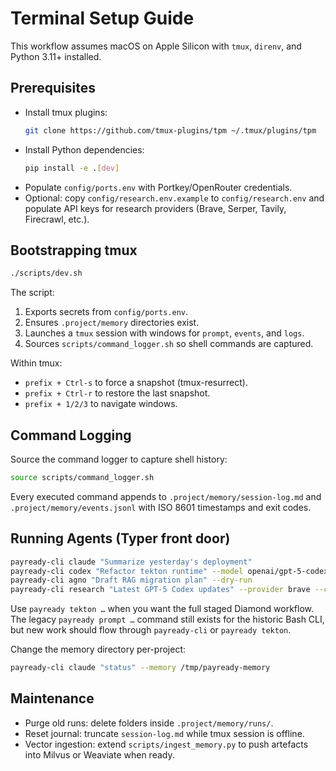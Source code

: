# Terminal Setup Guide

This workflow assumes macOS on Apple Silicon with `tmux`, `direnv`, and Python 3.11+
installed.

## Prerequisites

- Install tmux plugins:
  ```bash
  git clone https://github.com/tmux-plugins/tpm ~/.tmux/plugins/tpm
  ```
- Install Python dependencies:
  ```bash
  pip install -e .[dev]
  ```
- Populate `config/ports.env` with Portkey/OpenRouter credentials.
- Optional: copy `config/research.env.example` to `config/research.env` and
  populate API keys for research providers (Brave, Serper, Tavily, Firecrawl, etc.).

## Bootstrapping tmux

```bash
./scripts/dev.sh
```

The script:

1. Exports secrets from `config/ports.env`.
2. Ensures `.project/memory` directories exist.
3. Launches a `tmux` session with windows for `prompt`, `events`, and `logs`.
4. Sources `scripts/command_logger.sh` so shell commands are captured.

Within tmux:

- `prefix + Ctrl-s` to force a snapshot (tmux-resurrect).
- `prefix + Ctrl-r` to restore the last snapshot.
- `prefix + 1/2/3` to navigate windows.

## Command Logging

Source the command logger to capture shell history:

```bash
source scripts/command_logger.sh
```

Every executed command appends to `.project/memory/session-log.md` and
`.project/memory/events.jsonl` with ISO 8601 timestamps and exit codes.

## Running Agents (Typer front door)

```bash
payready-cli claude "Summarize yesterday's deployment"
payready-cli codex "Refactor tekton runtime" --model openai/gpt-5-codex
payready-cli agno "Draft RAG migration plan" --dry-run
payready-cli research "Latest GPT-5 Codex updates" --provider brave --count 5
```

Use `payready tekton …` when you want the full staged Diamond workflow. The legacy
`payready prompt …` command still exists for the historic Bash CLI, but new work
should flow through `payready-cli` or `payready tekton`.

Change the memory directory per-project:

```bash
payready-cli claude "status" --memory /tmp/payready-memory
```

## Maintenance

- Purge old runs: delete folders inside `.project/memory/runs/`.
- Reset journal: truncate `session-log.md` while tmux session is offline.
- Vector ingestion: extend `scripts/ingest_memory.py` to push artefacts into Milvus or
  Weaviate when ready.
